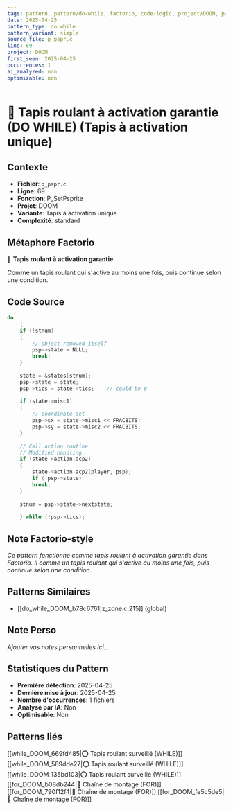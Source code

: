 ```yaml
---
tags: pattern, pattern/do-while, factorio, code-logic, project/DOOM, pattern/variant/simple
date: 2025-04-25
pattern_type: do while
pattern_variant: simple
source_file: p_pspr.c
line: 69
project: DOOM
first_seen: 2025-04-25
occurrences: 1
ai_analyzed: non
optimizable: non
---
```


# 🔄 Tapis roulant à activation garantie (DO WHILE) (Tapis à activation unique)

## Contexte
- **Fichier**: `p_pspr.c`
- **Ligne**: 69
- **Fonction**: P_SetPsprite
- **Projet**: DOOM
- **Variante**: Tapis à activation unique
- **Complexité**: standard

## Métaphore Factorio
🔄 **Tapis roulant à activation garantie**

Comme un tapis roulant qui s'active au moins une fois, puis continue selon une condition.

## Code Source
```c
do
    {
	if (!stnum)
	{
	    // object removed itself
	    psp->state = NULL;
	    break;	
	}
	
	state = &states[stnum];
	psp->state = state;
	psp->tics = state->tics;	// could be 0

	if (state->misc1)
	{
	    // coordinate set
	    psp->sx = state->misc1 << FRACBITS;
	    psp->sy = state->misc2 << FRACBITS;
	}
	
	// Call action routine.
	// Modified handling.
	if (state->action.acp2)
	{
	    state->action.acp2(player, psp);
	    if (!psp->state)
		break;
	}
	
	stnum = psp->state->nextstate;
	
    } while (!psp->tics);
```

## Note Factorio-style
*Ce pattern fonctionne comme tapis roulant à activation garantie dans Factorio. Il comme un tapis roulant qui s'active au moins une fois, puis continue selon une condition.*

## Patterns Similaires
- [[do_while_DOOM_b78c6761|z_zone.c:215]] (global)

## Note Perso
*Ajouter vos notes personnelles ici...*

## Statistiques du Pattern
- **Première détection**: 2025-04-25
- **Dernière mise à jour**: 2025-04-25
- **Nombre d'occurrences**: 1 fichiers
- **Analysé par IA**: Non
- **Optimisable**: Non

## Patterns liés
[[while_DOOM_669fd485|⭕ Tapis roulant surveillé (WHILE)]]
[[while_DOOM_589dde27|⭕ Tapis roulant surveillé (WHILE)]]
[[while_DOOM_135bd103|⭕ Tapis roulant surveillé (WHILE)]]
[[for_DOOM_b08db244|🔄 Chaîne de montage (FOR)]]
[[for_DOOM_790f12f4|🔄 Chaîne de montage (FOR)]]
[[for_DOOM_fe5c5de5|🔄 Chaîne de montage (FOR)]]
